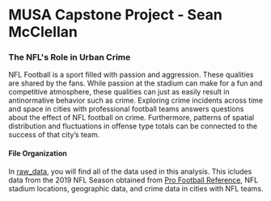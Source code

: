 # MUSA Capstone Project - Sean McClellan

### The NFL's Role in Urban Crime

NFL Football is a sport filled with passion and aggression. These qualities are shared by the fans. While passion at the stadium can make for a fun and competitive atmosphere, these qualities can just as easily result in antinormative behavior such as crime. Exploring crime incidents across time and space in cities with professional football teams answers questions about the effect of NFL football on crime. Furthermore, patterns of spatial distribution and fluctuations in offense type totals can be connected to the success of that city’s team. 

#### File Organization

In [raw_data](https://github.com/seanm4/McClellan_Sean_NFLcrime/tree/main/raw_data), you will find all of the data used in this analysis. This icludes data from the 2019 NFL Season obtained from [Pro Football Reference](https://www.pro-football-reference.com), NFL stadium locations, geographic data, and crime data in cities with NFL teams. 
